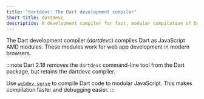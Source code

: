 ```yaml
---
title: "dartdevc: The Dart development compiler"
short-title: dartdevc
description: A development compiler for fast, modular compilation of Dart code to JavaScript.
---
```


The Dart development compiler (_dartdevc_)
compiles Dart as JavaScript AMD modules. These modules
work for web app development in modern browsers.

:::note
Dart 2.18 removes the `dartdevc` command-line tool from the Dart
package, but retains the dartdevc compiler.

Use [`webdev serve`](/tools/webdev#serve) to compile Dart code
to modular JavaScript. This makes compilation faster and debugging easier.
:::
